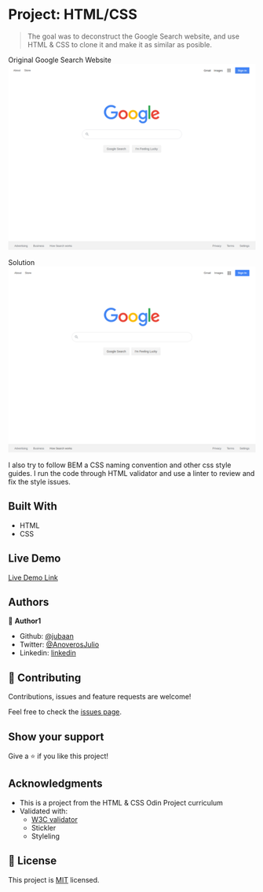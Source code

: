 # Project: HTML/CSS

> The goal was to deconstruct the Google Search website, and use HTML & CSS to clone it and make it as similar as posible.


Original Google Search Website
![screenshot](./assets/img/google.png)

Solution
![screenshot](./assets/img/clone.png)


I also try to follow BEM a CSS naming convention and other css style guides. I run the code through HTML validator and use a linter to review and fix the style issues.

## Built With

- HTML
- CSS

## Live Demo

[Live Demo Link](https://livedemo.com)

## Authors

👤 **Author1**

- Github: [@jubaan](https://github.com/jubaan/)
- Twitter: [@AnoverosJulio](https://twitter.com/AnoverosJulio)
- Linkedin: [linkedin](https://www.linkedin.com/in/julio-a%C3%B1overos-b987a8a0/)

## 🤝 Contributing

Contributions, issues and feature requests are welcome!

Feel free to check the [issues page](https://github.com/jubaan/Project_HTML_CSS/issues?q=is%3Aissue+is%3Aopen+sort%3Aupdated-desc).

## Show your support

Give a ⭐️ if you like this project!

## Acknowledgments

- This is a project from the HTML & CSS Odin Project curriculum
- Validated with:
  - [W3C validator](https://validator.w3.org/)
  - Stickler
  - Styleling

## 📝 License

This project is [MIT](./assets/LICENSE) licensed.
